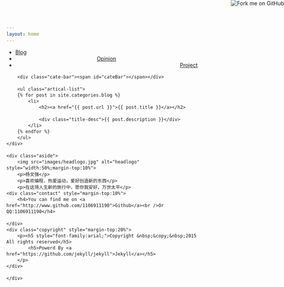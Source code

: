 ```yaml
---
layout: home
---
```


<div class="index-content blog">
    <div class="section">
        <ul class="artical-cate">
            <li class="on"><a href="/"><span>Blog</span></a></li>
            <li style="text-align:center"><a href="/opinion"><span>Opinion</span></a></li>
            <li style="text-align:right"><a href="/project"><span>Project</span></a></li>
        </ul>

        <div class="cate-bar"><span id="cateBar"></span></div>

        <ul class="artical-list">
        {% for post in site.categories.blog %}
            <li>
                <h2><a href="{{ post.url }}">{{ post.title }}</a></h2>
				
                <div class="title-desc">{{ post.description }}</div>
            </li>
        {% endfor %}
        </ul>
    </div>

    <div class="aside">
		<img src="images/headlogo.jpg" alt="headlogo" style="width:50%;margin-top:10%">		
		<p>杨文强</p>
		<p>喜欢编程，热爱运动，爱好创造新的东西</p>
		<p>在这场人生新的旅行中，愿你我安好，万世太平</p>
	<div class="contact" style="margin-top:10%">
		<h4>You can find me on <a href="http://www.github.com/1106911190">Github</a><br />Or QQ:1106911190</h4>

	</div>
	<div class="copyright" style="margin-top:20%">
		<p><h5 style="font-family:arial;">Copyright &nbsp;&copy;&nbsp;2015 All rights reserved</h5>
			<h5>Powerd By <a href="https://github.com/jekyll/jekyll">Jekyll</a></h5>
		</p>
	</div>		

    </div>
</div>

<a   href="http://github.com/1106911190"><img id="github_url"  style="position: absolute; top: 0; right: 0; border: 0;" src="http://s3.amazonaws.com/github/ribbons/forkme_right_red_aa0000.png" alt="Fork me on GitHub" /></a>
